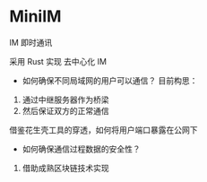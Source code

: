 # MiniIM
IM 即时通讯

采用 Rust 实现 去中心化 IM

- 如何确保不同局域网的用户可以通信？ 
目前构思：
1. 通过中继服务器作为桥梁
2. 然后保证双方的正常通信

借鉴花生壳工具的穿透，如何将用户端口暴露在公网下

- 如何确保通信过程数据的安全性？
1. 借助成熟区块链技术实现
